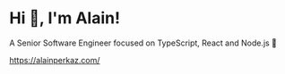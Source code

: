 # Hi 👋, I'm Alain!

A Senior Software Engineer focused on TypeScript, React and Node.js 🚀

https://alainperkaz.com/
